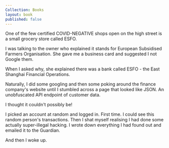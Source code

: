 ```yaml
---
Collection: Books
layout: book
published: false
---
```

One of the few certified COVID-NEGATIVE shops open on the high street is a small grocery store called ESFO.

I was talking to the owner who explained it stands for European Subsidised Farmers Organisation.
She gave me a business card and suggested I not Google them.

When I asked why, she explained there was a bank called ESFO - the East Shanghai Financial Operations.

Naturally, I did some googling and then some poking around the finance company's website until I stumbled across a page that looked like JSON. An unobfuscated API endpoint of customer data.

I thought it couldn't possibly be!

I picked an account at random and logged in. First time. I could see this random person's transactions.
Then I shat myself realising I had done some actually super-illegal hacking. I wrote down everything I had found out and emailed it to the Guardian.

And then I woke up.
